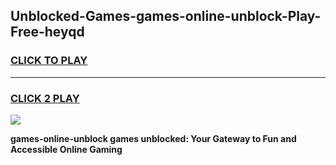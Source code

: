 
## Unblocked-Games-games-online-unblock-Play-Free-heyqd
<h3>
<a href="https://premium76.site?title=games-online-unblock&ref=22A">CLICK TO PLAY</a></h3>
<hr>

<h3>
<a href="https://premium76.site?title=games-online-unblock&ref=22A">CLICK 2 PLAY</a>
  
</h3>

<a href="https://premium76.site?title=games-online-unblock&ref=22A"><img src="https://clearcache.store/games.png"></a>


**games-online-unblock games unblocked: Your Gateway to Fun and Accessible Online Gaming**

